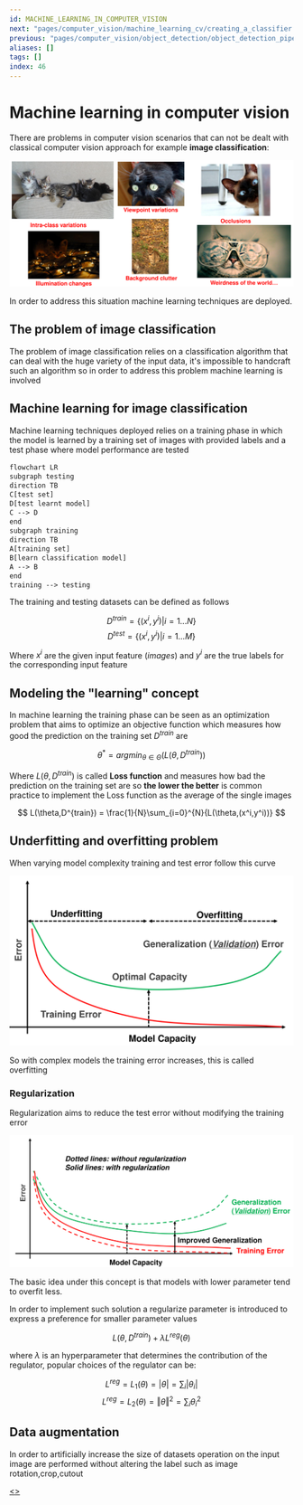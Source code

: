 ```yaml
---
id: MACHINE_LEARNING_IN_COMPUTER_VISION
next: "pages/computer_vision/machine_learning_cv/creating_a_classifier.md"
previous: "pages/computer_vision/object_detection/object_detection_pipeline.md"
aliases: []
tags: []
index: 46
---
```


# Machine learning in computer vision

There are problems in computer vision scenarios that can not be dealt with classical computer vision approach for example **image classification**:

![](assets/computer_vision/Pasted_image_20240428160259.png)

In order to address this situation machine learning techniques are deployed.

## The problem of image classification

The problem of image classification relies on a classification algorithm that can deal with the huge variety of the input data, it's impossible to handcraft such an algorithm so in order to address this problem machine learning is involved

## Machine learning for image classification

Machine learning techniques deployed relies on a training phase in which the model is learned by a training set of images with provided labels and a test phase where model performance are tested

```mermaid
flowchart LR
subgraph testing
direction TB
C[test set]
D[test learnt model]
C --> D
end
subgraph training
direction TB
A[training set]
B[learn classification model]
A --> B
end
training --> testing

```

The training and testing datasets can be defined as follows

$$
D^{train} = \{(x^i,y^i)|i=1 ... N\}
$$
$$
D^{test} = \{(x^i,y^i)|i=1 ... M\}
$$

Where $x^i$ are the given input feature (*images*) and $y^i$ are the true labels for the corresponding input feature

## Modeling the "learning" concept

In machine learning the training phase can be seen as an optimization problem that aims to optimize an objective function which measures how good the prediction on the training set $D^{train}$ are

$$
\theta^{\ast} =argmin_{\theta \in \Theta}(L(\theta,D^{train}))
$$

Where $L(\theta,D^{train})$ is called **Loss function** and measures how bad the prediction on the training set are so **the lower the better** is common practice to implement the Loss function as the average of the single images

$$
L(\theta,D^{train}) = \frac{1}{N}\sum_{i=0}^{N}{L(\theta,(x^i,y^i))}
$$
## Underfitting and overfitting problem

When varying model complexity training and test error follow this curve

![](assets/computer_vision/Pasted_image_20240430111200.png)

So with complex models the training error increases, this is called overfitting

### Regularization

Regularization aims to reduce the test error without modifying the training error

![](assets/computer_vision/Pasted_image_20240430111545.png)

The basic idea under this concept is that models with lower parameter tend to overfit less.

In order to implement such solution a regularize parameter is introduced to express a preference for smaller parameter values

$$
L(\theta,D^{train}) + \lambda L^{reg}(\theta)
$$

where $\lambda$ is an hyperparameter that determines the contribution of the regulator, popular choices of the regulator can be:

$$
L^{reg} = L_1(\theta) = \vert \theta \vert = \sum_{i} \vert \theta_i \vert
$$
$$
L^{reg} = L_2(\theta) = \Vert \theta \Vert^2 = \sum_{i} \theta_i^2
$$

## Data augmentation

In order to artificially increase the size of datasets operation on the input image are performed without altering the label such as image rotation,crop,cutout

[<](pages/computer_vision/object_detection/object_detection_pipeline.md)[>](pages/computer_vision/machine_learning_cv/creating_a_classifier.md)
